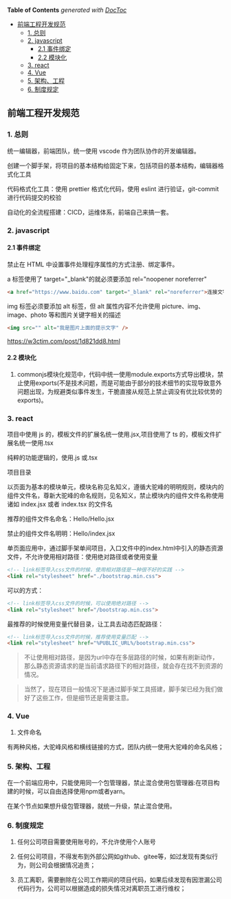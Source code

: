 <!-- START doctoc generated TOC please keep comment here to allow auto update -->
<!-- DON'T EDIT THIS SECTION, INSTEAD RE-RUN doctoc TO UPDATE -->
**Table of Contents**  *generated with [DocToc](https://github.com/thlorenz/doctoc)*

- [前端工程开发规范](#%E5%89%8D%E7%AB%AF%E5%B7%A5%E7%A8%8B%E5%BC%80%E5%8F%91%E8%A7%84%E8%8C%83)
  - [1. 总则](#1-%E6%80%BB%E5%88%99)
  - [2. javascript](#2-javascript)
    - [2.1 事件绑定](#21-%E4%BA%8B%E4%BB%B6%E7%BB%91%E5%AE%9A)
    - [2.2 模块化](#22-%E6%A8%A1%E5%9D%97%E5%8C%96)
  - [3. react](#3-react)
  - [4. Vue](#4-vue)
  - [5. 架构、工程](#5-%E6%9E%B6%E6%9E%84%E5%B7%A5%E7%A8%8B)
  - [6. 制度规定](#6-%E5%88%B6%E5%BA%A6%E8%A7%84%E5%AE%9A)

<!-- END doctoc generated TOC please keep comment here to allow auto update -->

## 前端工程开发规范

### 1. 总则

统一编辑器，前端团队，统一使用 vscode 作为团队协作的开发编辑器。

创建一个脚手架，将项目的基本结构给固定下来，包括项目的基本结构，编辑器格式化工具

代码格式化工具：使用 prettier 格式化代码，使用 eslint 进行验证，git-commit 进行代码提交的校验

自动化的全流程搭建：CICD，运维体系，前端自己来搞一套。

### 2. javascript

#### 2.1 事件绑定

禁止在 HTML 中设置事件处理程序属性的方式注册、绑定事件。

a 标签使用了 target="\_blank"的就必须要添加 rel="noopener noreferrer"

```html
<a href="https://www.baidu.com" target="_blank" rel="noreferrer">连接文字</a>
```

img 标签必须要添加 alt 标签，但 alt 属性内容不允许使用 picture、img、image、photo 等和图片关键字相关的描述

```html
<img src="" alt="我是图片上面的提示文字" />
```

https://w3ctim.com/post/1d821dd8.html

#### 2.2 模块化

1. commonjs模块化规范中，代码中统一使用module.exports方式导出模块，禁止使用exports(不是技术问题，而是可能由于部分的技术细节的实现导致意外问题出现，为规避类似事件发生，干脆直接从规范上禁止调没有优比较优势的exports)。

### 3. react

项目中使用 js 的，模板文件的扩展名统一使用.jsx,项目使用了 ts 的，模板文件扩展名统一使用.tsx

纯粹的功能逻辑的，使用.js 或.tsx

项目目录

以页面为基本的模块单元，模块名称见名知义，遵循大驼峰的明明规则，模块内的组件文件名，尊新大驼峰的命名规则，见名知义，禁止模块内的组件文件名称使用诸如 index.jsx 或者 index.tsx 的文件名

推荐的组件文件名命名：Hello/Hello.jsx

禁止的组件文件名明明：Hello/index.jsx

单页面应用中，通过脚手架单间项目，入口文件中的index.html中引入的静态资源文件，不允许使用相对路径：使用绝对路径或者使用变量

```html
<!-- link标签导入css文件的时候，使用相对路径是一种很不好的实践 -->
<link rel="stylesheet" href="./bootstrap.min.css">
```

可以的方式：

```html
<!-- link标签导入css文件的时候，可以使用绝对路径 -->
<link rel="stylesheet" href="/bootstrap.min.css">
```

最推荐的时候使用变量代替目录，让工具去动态匹配路径：

```html
<!-- link标签导入css文件的时候，推荐使用变量匹配 -->
<link rel="stylesheet" href="%PUBLIC_URL%/bootstrap.min.css">
```

> 不让使用相对路径，是因为url中存在多层路径的时候，如果有刷新动作，那么静态资源请求的是当前请求路径下的相对路径，就会存在找不到资源的情况。

> 当然了，现在项目一般情况下是通过脚手架工具搭建，脚手架已经为我们做好了这些工作，但是细节还是需要注意。

### 4. Vue

1. 文件命名

有两种风格，大驼峰风格和横线链接的方式，团队内统一使用大驼峰的命名风格；
### 5. 架构、工程

在一个前端应用中，只能使用同一个包管理器，禁止混合使用包管理器:在项目构建的时候，可以自由选择使用npm或者yarn。

在某个节点如果想升级包管理器，就统一升级，禁止混合使用。

### 6. 制度规定

1. 任何公司项目需要使用账号的，不允许使用个人账号

2. 任何公司项目，不得发布到外部公网如github、gitee等，如过发现有类似行为，则公司会根据情况追责；

3. 员工离职，需要删除在公司工作期间的项目代码，如果后续发现有因泄漏公司代码行为，公司可以根据造成的损失情况对离职员工进行维权；